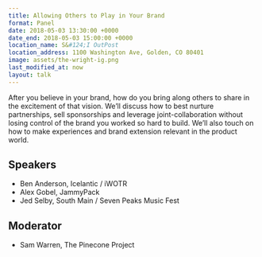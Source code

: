 ```yaml
---
title: Allowing Others to Play in Your Brand
format: Panel
date: 2018-05-03 13:30:00 +0000
date_end: 2018-05-03 15:00:00 +0000
location_name: S&#124;I OutPost
location_address: 1100 Washington Ave, Golden, CO 80401
image: assets/the-wright-ig.png
last_modified_at: now
layout: talk
---
```

After you believe in your brand, how do you bring along others to share in the excitement of that vision. We’ll discuss how to best nurture partnerships, sell sponsorships and leverage joint-collaboration without losing control of the brand you worked so hard to build. We’ll also touch on how to make experiences and brand extension relevant in the product world.

## Speakers

* Ben Anderson, Icelantic / iWOTR
* Alex Gobel, JammyPack
* Jed Selby, South Main / Seven Peaks Music Fest

## Moderator

* Sam Warren, The Pinecone Project
